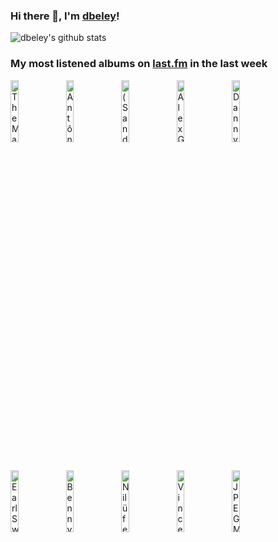 ### Hi there 👋, I'm [dbeley](https://dbeley.ovh/en)!

![dbeley's github stats](https://github-readme-stats.vercel.app/api?username=dbeley)

### My most listened albums on [last.fm](https://www.last.fm/user/d_beley) in the last week

[<img src='https://lastfm.freetls.fastly.net/i/u/300x300/8695a71527f248f3c8a9875b42d0f508.jpg' width='16%' height='16%' alt='The Magnetic Fields - 69 Love Songs'>](https://www.last.fm/music/the%2bmagnetic%2bfields/69%2blove%2bsongs)&nbsp;
[<img src='https://lastfm.freetls.fastly.net/i/u/300x300/a36190af22bb80b14eefd21282e17856.jpg' width='16%' height='16%' alt='Antônio Carlos Jobim - Inédito'>](https://www.last.fm/music/ant%25c3%25b4nio%2bcarlos%2bjobim/in%25c3%25a9dito)&nbsp;
[<img src='https://lastfm.freetls.fastly.net/i/u/300x300/8bbb31da139345622cb44d2bd5d1cccd.jpg' width='16%' height='16%' alt='(Sandy) Alex G - Beach Music'>](https://www.last.fm/music/%2528sandy%2529%2balex%2bg/beach%2bmusic)&nbsp;
[<img src='https://lastfm.freetls.fastly.net/i/u/300x300/0b8520054cfd8af493b44a8bed0a2361.jpg' width='16%' height='16%' alt='Alex G - TRICK'>](https://www.last.fm/music/alex%2bg/trick)&nbsp;
[<img src='https://lastfm.freetls.fastly.net/i/u/300x300/7288ec5442a34c3583f9cb38d38595ee.jpg' width='16%' height='16%' alt='Danny Brown - Atrocity Exhibition'>](https://www.last.fm/music/danny%2bbrown/atrocity%2bexhibition)&nbsp;
<br>
[<img src='https://lastfm.freetls.fastly.net/i/u/300x300/b7b9b1e9d8007ddaeaa9ee8a8e45a4c3.png' width='16%' height='16%' alt='Earl Sweatshirt - Some Rap Songs'>](https://www.last.fm/music/earl%2bsweatshirt/some%2brap%2bsongs)&nbsp;
[<img src='https://lastfm.freetls.fastly.net/i/u/300x300/0219c3d253127cdb95fec5a4f16e6d89.jpg' width='16%' height='16%' alt='Benny Goodman - The Famous 1938 Carnegie Hall Jazz Concert'>](https://www.last.fm/music/benny%2bgoodman/the%2bfamous%2b1938%2bcarnegie%2bhall%2bjazz%2bconcert)&nbsp;
[<img src='https://lastfm.freetls.fastly.net/i/u/300x300/8e557c5e0b08733673d22fb8c1344115.png' width='16%' height='16%' alt='Nilüfer Yanya - My Method Actor'>](https://www.last.fm/music/nil%25c3%25bcfer%2byanya/my%2bmethod%2bactor)&nbsp;
[<img src='https://lastfm.freetls.fastly.net/i/u/300x300/85540f3f9e225b93de5972556ceb97d6.png' width='16%' height='16%' alt='Vince Staples - Big Fish Theory'>](https://www.last.fm/music/vince%2bstaples/big%2bfish%2btheory)&nbsp;
[<img src='https://lastfm.freetls.fastly.net/i/u/300x300/df9e72398d90044cb4d8e945d0d1abe3.jpg' width='16%' height='16%' alt='JPEGMAFIA & Danny Brown - SCARING THE HOES'>](https://www.last.fm/music/jpegmafia%2b%2526%2bdanny%2bbrown/scaring%2bthe%2bhoes)&nbsp;
<br>
